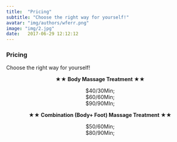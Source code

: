 ```yaml
---
title:  "Pricing"
subtitle: "Choose the right way for yourself!"
avatar: "img/authors/wferr.png"
image: "img/2.jpg"
date:   2017-06-29 12:12:12
---
```

### Pricing    
<p algin="cener">Choose the right way for yourself!</p>
<p align="center"><strong>★★ Body Massage Treatment ★★</strong></p>
<p align="center">
    $40/30Min; <br/>
    $60/60Min; <br/>
    $90/90MIn; <br/>
</p>
<p align="center"><strong>★★ Combination (Body+ Foot) Massage Treatment ★★</strong></p>
<p align="center">
    $50/60Min; <br/>
    $80/90Min; <br/>
</p>
